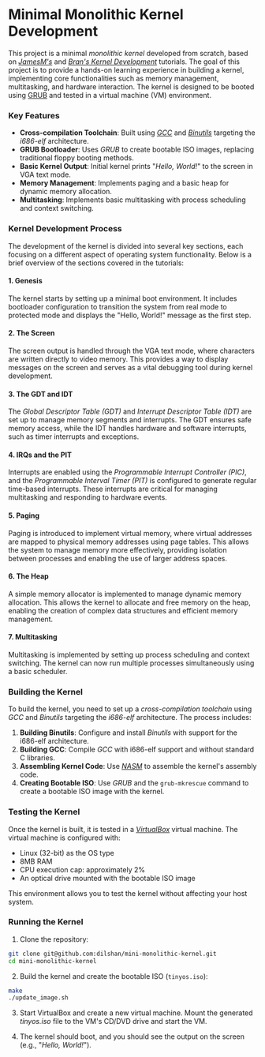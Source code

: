 
# Minimal Monolithic Kernel Development

This project is a minimal *monolithic kernel* developed from scratch, based on *[JamesM's](https://archive.is/dWJGu)* and *[Bran's Kernel Development](http://www.osdever.net/bkerndev/Docs/title.htm)* tutorials. The goal of this project is to provide a hands-on learning experience in building a kernel, implementing core functionalities such as memory management, multitasking, and hardware interaction. The kernel is designed to be booted using [GRUB](https://www.gnu.org/software/grub/) and tested in a virtual machine (VM) environment.

### Key Features

- **Cross-compilation Toolchain**: Built using *[GCC](https://gcc.gnu.org/)* and *[Binutils](https://www.gnu.org/software/binutils/)* targeting the *i686-elf* architecture.
- **GRUB Bootloader**: Uses *GRUB* to create bootable ISO images, replacing traditional floppy booting methods.
- **Basic Kernel Output**: Initial kernel prints "*Hello, World!*" to the screen in VGA text mode.
- **Memory Management**: Implements paging and a basic heap for dynamic memory allocation.
- **Multitasking**: Implements basic multitasking with process scheduling and context switching.

### Kernel Development Process

The development of the kernel is divided into several key sections, each focusing on a different aspect of operating system functionality. Below is a brief overview of the sections covered in the tutorials:

#### 1. Genesis
The kernel starts by setting up a minimal boot environment. It includes bootloader configuration to transition the system from real mode to protected mode and displays the "Hello, World!" message as the first step.

#### 2. The Screen
The screen output is handled through the VGA text mode, where characters are written directly to video memory. This provides a way to display messages on the screen and serves as a vital debugging tool during kernel development.

#### 3. The GDT and IDT
The *Global Descriptor Table (GDT)* and *Interrupt Descriptor Table (IDT)* are set up to manage memory segments and interrupts. The GDT ensures safe memory access, while the IDT handles hardware and software interrupts, such as timer interrupts and exceptions.

#### 4. IRQs and the PIT
Interrupts are enabled using the *Programmable Interrupt Controller (PIC)*, and the *Programmable Interval Timer (PIT)* is configured to generate regular time-based interrupts. These interrupts are critical for managing multitasking and responding to hardware events.

#### 5. Paging
Paging is introduced to implement virtual memory, where virtual addresses are mapped to physical memory addresses using page tables. This allows the system to manage memory more effectively, providing isolation between processes and enabling the use of larger address spaces.

#### 6. The Heap
A simple memory allocator is implemented to manage dynamic memory allocation. This allows the kernel to allocate and free memory on the heap, enabling the creation of complex data structures and efficient memory management.

#### 7. Multitasking
Multitasking is implemented by setting up process scheduling and context switching. The kernel can now run multiple processes simultaneously using a basic scheduler.

### Building the Kernel

To build the kernel, you need to set up a *cross-compilation toolchain* using *GCC* and *Binutils* targeting the *i686-elf* architecture. The process includes:

1. **Building Binutils**: Configure and install *Binutils* with support for the i686-elf architecture.
2. **Building GCC**: Compile *GCC* with i686-elf support and without standard C libraries.
3. **Assembling Kernel Code**: Use *[NASM](https://www.nasm.us/)* to assemble the kernel's assembly code.
4. **Creating Bootable ISO**: Use *GRUB* and the `grub-mkrescue` command to create a bootable ISO image with the kernel.

### Testing the Kernel

Once the kernel is built, it is tested in a *[VirtualBox](https://www.virtualbox.org/)* virtual machine. The virtual machine is configured with:

- Linux (32-bit) as the OS type
- 8MB RAM
- CPU execution cap: approximately 2%
- An optical drive mounted with the bootable ISO image

This environment allows you to test the kernel without affecting your host system.

### Running the Kernel

1. Clone the repository:

```bash
git clone git@github.com:dilshan/mini-monolithic-kernel.git
cd mini-monolithic-kernel
```

2. Build the kernel and create the bootable ISO (`tinyos.iso`):

```bash
make
./update_image.sh

```

3. Start VirtualBox and create a new virtual machine. Mount the generated *tinyos.iso* file to the VM's CD/DVD drive and start the VM.

4. The kernel should boot, and you should see the output on the screen (e.g., "*Hello, World!*").